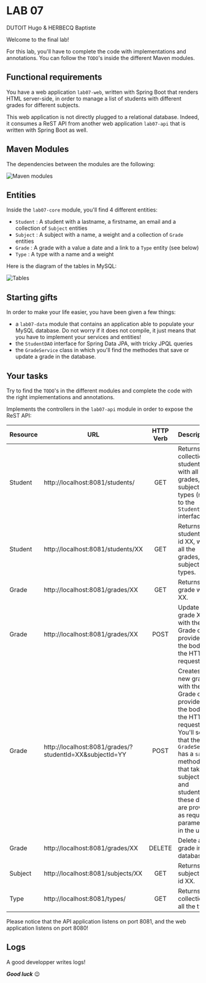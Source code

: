 # LAB 07

DUTOIT Hugo & HERBECQ Baptiste

Welcome to the final lab!

For this lab, you'll have to complete the code with implementations and annotations. You can follow the `TODO`'s inside the different Maven modules.

## Functional requirements
You have a web application `lab07-web`, written with Spring Boot that renders HTML server-side, in order to manage a list of students with different grades for different subjects.

This web application is not directly plugged to a relational database. Indeed, it consumes a ReST API from another web application `lab07-api` that is written with Spring Boot as well.

## Maven Modules
The dependencies between the modules are the following:

![Maven modules](doc/maven.png)

## Entities
Inside the `lab07-core` module, you'll find 4 different entities:
- `Student` : A student with a lastname, a firstname, an email and a collection of `Subject` entities
- `Subject` : A subject with a name, a weight and a collection of `Grade` entities
- `Grade` : A grade with a value a date and a link to a `Type` entity (see below)
- `Type` : A type with a name and a weight

Here is the diagram of the tables in MySQL:

![Tables](doc/tables.png)

## Starting gifts
In order to make your life easier, you have been given a few things:
- a `lab07-data` module that contains an application able to populate your MySQL database. Do not worry if it does not compile, it just means that you have to implement your services and entities!
- the `StudentDAO` interface for Spring Data JPA, with tricky JPQL queries
- the `GradeService` class in which you'll find the methodes that save or update a grade in the database.

## Your tasks
Try to find the `TODO`'s in the different modules and complete the code with the right implementations and annotations.

Implements the controllers in the `lab07-api` module in order to expose the ReST API:

| Resource | URL                                                     | HTTP Verb | Description                                                                                                                                                                                                                                |
|----------|---------------------------------------------------------|:---------:|:-------------------------------------------------------------------------------------------------------------------------------------------------------------------------------------------------------------------------------------------|
| Student  | http://localhost:8081/students/                         |    GET    | Returns a collection of students with all their grades, subjects and types (refer to the `StudentDAO` interface).                                                                                                                          |
| Student  | http://localhost:8081/students/XX                       |    GET    | Returns a student with id XX, with all the grades, subjects and types.                                                                                                                                                                     |
| Grade    | http://localhost:8081/grades/XX                         |    GET    | Returns a grade with id XX.                                                                                                                                                                                                                |
| Grade    | http://localhost:8081/grades/XX                         |   POST    | Updates the grade XX with the Grade object provided in the body of the HTTP request.                                                                                                                                                       |
| Grade    | http://localhost:8081/grades/?studentId=XX&subjectId=YY |   POST    | Creates a new grade with the Grade object provided in the body of the HTTP request. You'll see that the `GradeService` has a `save` methods that takes a subjectId and studentId, these data are provided as request parameters in the url |
| Grade    | http://localhost:8081/grades/XX                         |  DELETE   | Delete a grade in the database.                                                                                                                                                                                                            |
| Subject  | http://localhost:8081/subjects/XX                       |    GET    | Returns a subject with id XX.                                                                                                                                                                                                              |
| Type     | http://localhost:8081/types/                            |    GET    | Returns a collection of all the types.                                                                                                                                                                                                     |

Please notice that the API application listens on port 8081, and the web application listens on port 8080!

## Logs
A good developper writes logs!

***Good luck*** 😉
